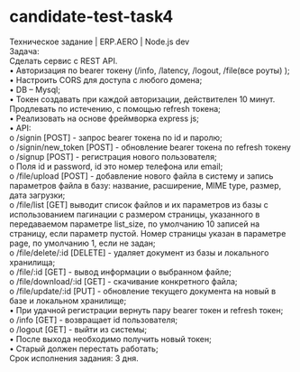 # candidate-test-task4


Техническое задание | ERP.AERO | Node.js dev  
Задача:  
Сделать сервис с REST API.   
•	Авторизация по bearer токену (/info, /latency, /logout, /file(все роуты) );  
•	Настроить CORS для доступа с любого домена;  
•	DB – Mysql;  
•	Токен создавать при каждой авторизации, действителен 10 минут. Продлевать по истечению, с помощью refresh токена;  
•	Реализовать на основе фреймворка express js;  
•	API:  
   o	/signin [POST] - запрос bearer токена по id и паролю;  
   o	/signin/new_token [POST]  - обновление bearer токена по refresh токену  
   o	/signup [POST] - регистрация нового пользователя;  
   o	Поля id и password, id это номер телефона или email;  
   o	/file/upload [POST] - добавление нового файла в систему и запись параметров файла в базу: название, расширение, MIME type, размер, дата загрузки;  
   o	/file/list [GET]  выводит список файлов и их параметров из базы с использованием пагинации с размером страницы, указанного в передаваемом параметре list_size, по       умолчанию 10 записей на страницу, если параметр пустой. Номер страницы указан в параметре page, по умолчанию 1, если не задан;   
   o	/file/delete/:id [DELETE] - удаляет документ из базы и локального хранилища;  
   o	/file/:id [GET] - вывод информации о выбранном файле;   
   o	/file/download/:id [GET] - скачивание конкретного файла;  
   o	/file/update/:id [PUT] - обновление текущего документа на новый в базе и локальном хранилище;  
•	При удачной регистрации вернуть пару  bearer токен и refresh токен;  
   o	/info [GET] - возвращает id пользователя;  
   o	/logout [GET] - выйти из системы;  
•	После выхода необходимо получить новый токен;  
•	Старый должен перестать работать;  
Срок исполнения задания: 3 дня.  


